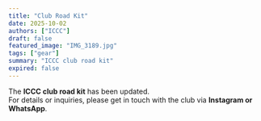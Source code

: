 ```yaml
---
title: "Club Road Kit"
date: 2025-10-02
authors: ["ICCC"]
draft: false
featured_image: "IMG_3189.jpg"
tags: ["gear"]
summary: "ICCC club road kit"
expired: false
---
```


The **ICCC club road kit** has been updated.  
For details or inquiries, please get in touch with the club via **Instagram or WhatsApp**.
